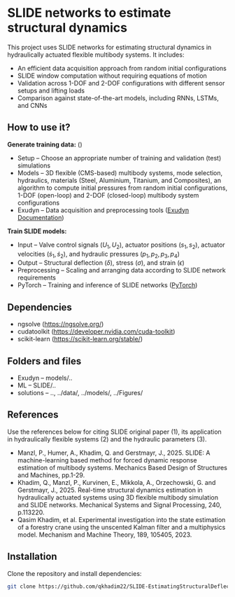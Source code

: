 # SLIDE networks to estimate structural dynamics
This project uses SLIDE networks for estimating structural dynamics in hydraulically actuated flexible multibody systems. It includes:
- An efficient data acquisition approach from random initial configurations
- SLIDE window computation without requiring equations of motion
- Validation across 1-DOF and 2-DOF configurations with different sensor setups and lifting loads
- Comparison against state-of-the-art models, including RNNs, LSTMs, and CNNs

## How to use it?
**Generate training data:** ()
- Setup – Choose an appropriate number of training and validation (test) simulations
- Models – 3D flexible (CMS-based) multibody systems, mode selection, hydraulics, materials (Steel, Aluminium, Titanium, and Composites), an algorithm to compute initial pressures from random initial configurations, 1-DOF (open-loop) and 2-DOF (closed-loop) multibody system configurations
- Exudyn – Data acquisition and preprocessing tools ([Exudyn Documentation](https://exudyn.readthedocs.io/en/v1.9.83.dev1/))

**Train SLIDE models:**
- Input – Valve control signals ($U_1, U_2$), actuator positions ($s_1, s_2$), actuator velocities ($\dot{s}_1, \dot{s}_2$), and hydraulic pressures ($p_1, p_2, p_3, p_4$)
- Output – Structural deflection ($\delta$), stress ($\sigma$), and strain ($\epsilon$)
- Preprocessing – Scaling and arranging data according to SLIDE network requirements
- PyTorch – Training and inference of SLIDE networks ([PyTorch](https://pytorch.org/))

## Dependencies 
- ngsolve (https://ngsolve.org/)
- cudatoolkit (https://developer.nvidia.com/cuda-toolkit)
- scikit-learn (https://scikit-learn.org/stable/)

## Folders and files
- Exudyn – models/..
- ML –  SLIDE/..
- solutions – .., ../data/, ../models/, ../Figures/


## References
Use the references below for citing SLIDE original paper (1), its application in hydraulically flexible systems (2) and the hydraulic parameters (3). 
- Manzl, P., Humer, A., Khadim, Q. and Gerstmayr, J., 2025. SLIDE: A machine-learning based method for forced dynamic response estimation of multibody systems. Mechanics Based Design of Structures and Machines, pp.1-29.
- Khadim, Q., Manzl, P., Kurvinen, E., Mikkola, A., Orzechowski, G. and Gerstmayr, J., 2025. Real-time structural dynamics estimation in hydraulically actuated systems using 3D flexible multibody simulation and SLIDE networks. Mechanical Systems and Signal Processing, 240, p.113220.
- Qasim Khadim, et al. Experimental investigation into the state estimation of a forestry crane using the unscented Kalman filter and a multiphysics model. Mechanism and Machine Theory, 189, 105405, 2023.


## Installation
Clone the repository and install dependencies:
```bash
git clone https://github.com/qkhadim22/SLIDE-EstimatingStructuralDeflection.git